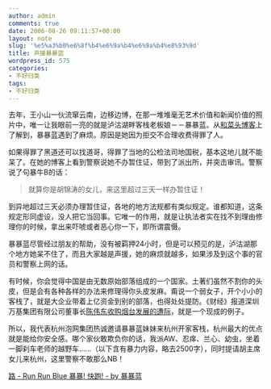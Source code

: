 ```yaml
---
author: admin
comments: true
date: 2006-08-26 09:11:57+00:00
layout: note
slug: '%e5%a3%b0%e6%8f%b4%e6%9a%b4%e6%9a%b4%e8%93%9d'
title: 声援暴暴蓝
wordpress_id: 575
categories:
- 不好归类
tags:
- 不好归类
---
```


去年，王小山一伙流窜云南，边移边博，在那一堆堆毫无艺术价值和新闻价值的照片中，唯一让我眼前一亮的就是泸沽湖畔客栈老板娘－－暴暴蓝。从[和菜头博客](http://www.bullog.cn/blogs/hecaitou/archives/12727.aspx)上了解到，暴暴蓝遇到了麻烦。原因是她因为拒交不合理收费得罪了人。

如果得罪了黑道还可以找道哥，得罪了当地的公检法司地国税，基本这地儿就不能呆了。在她的博客上看到警察说她不办暂住证，带到了派出所，并突击审讯。警察说了句暴牛B的话：



<blockquote>就算你是胡锦涛的女儿，来这里超过三天一样办暂住证！</blockquote>



到异地超过三天必须办理暂住证，各地的地方法规都有类似规定。谁都知道，这条规定形同虚设，没人把它当回事。它唯一的作用，就是让执法者实在找不到理由修理你的时候，拿出来吓唬或者恶心你一下，即所谓震慑。

暴暴蓝尽管经过朋友的帮助，没有被羁押24小时，但是可以预见的是，泸沽湖那个地方她呆不住了，而且大家越是声援，她的麻烦就越多，如果涉及到这个事的官员和警察上网的话。

有时候，你会觉得中国是由无数原始部落组成的一个国家。土著们虽然不割你的头皮，但是会有各种各样的办法来修理得你头皮发麻。甭说一个弱女子，开个小小的客栈了，就是大企业带着上亿资金到别的部落，也得处处提防。《财经》报道深圳万基集团有限公司董事长[陈伟东收购烟台发展的遭际](http://www.shm.com.cn/newscenter/2006-07/25/content_1761660.htm)，就是一个现成的例子。

所以，我代表杭州泡网集团热诚邀请暴暴蓝妹妹来杭州开家客栈，杭州最大的优点就是能给你安全感。哪个家伙敢欺负你的话，我派AW、忍痒、兰心、幼虫，坐着一脚刹车老师的越野车……（以下含有暴力内容，略去2500字），同时提请胡主席女儿来杭州，这里警察不敢那么NB！

[路 - Run Run Blue 暴暴! 快跑! - by 暴暴蓝](http://my.opera.com/runrunblue/blog/show.dml/426073)

